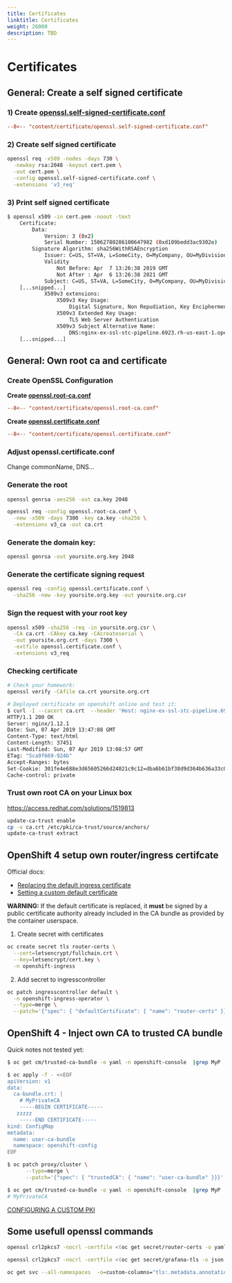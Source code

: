 ```yaml
---
title: Certificates
linktitle: Certificates
weight: 26000
description: TBD
---
```


# Certificates

## General: Create a self signed certificate

### 1) Create [openssl.self-signed-certificate.conf](openssl.self-signed-certificate.conf)

```ini
--8<-- "content/certificate/openssl.self-signed-certificate.conf"
```

### 2) Create self signed certificate

```bash
openssl req -x509 -nodes -days 730 \
  -newkey rsa:2048 -keyout cert.pem \
  -out cert.pem \
  -config openssl.self-signed-certificate.conf \
  -extensions 'v3_req'
```

### 3) Print self signed certificate

```bash
$ openssl x509 -in cert.pem -noout -text
    Certificate:
        Data:
            Version: 3 (0x2)
            Serial Number: 15062780286100647982 (0xd109bedd3ac9302e)
        Signature Algorithm: sha256WithRSAEncryption
            Issuer: C=US, ST=VA, L=SomeCity, O=MyCompany, OU=MyDivision, CN=nginx-ex-ssl-stc-pipeline.6923.rh-us-east-1.openshiftapps.com
            Validity
                Not Before: Apr  7 13:26:38 2019 GMT
                Not After : Apr  6 13:26:38 2021 GMT
            Subject: C=US, ST=VA, L=SomeCity, O=MyCompany, OU=MyDivision, CN=nginx-ex-ssl-stc-pipeline.6923.rh-us-east-1.openshiftapps.com
    [...snipped...]
            X509v3 extensions:
                X509v3 Key Usage:
                    Digital Signature, Non Repudiation, Key Encipherment
                X509v3 Extended Key Usage:
                    TLS Web Server Authentication
                X509v3 Subject Alternative Name:
                    DNS:nginx-ex-ssl-stc-pipeline.6923.rh-us-east-1.openshiftapps.com, DNS:company.com, DNS:company.net
    [...snipped...]
```

## General: Own root ca and certificate

### Create OpenSSL Configuration

**Create [openssl.root-ca.conf](openssl.root-ca.conf)**
```ini
--8<-- "content/certificate/openssl.root-ca.conf"
```

**Create [openssl.certificate.conf](openssl.certificate.conf)**
```ini
--8<-- "content/certificate/openssl.certificate.conf"
```

### Adjust openssl.certificate.conf

Change commonName, DNS...

### Generate the root

```bash
openssl genrsa -aes256 -out ca.key 2048

openssl req -config openssl.root-ca.conf \
  -new -x509 -days 7300 -key ca.key -sha256 \
  -extensions v3_ca -out ca.crt
```

### Generate the domain key:

```bash
openssl genrsa -out yoursite.org.key 2048
```

### Generate the certificate signing request

```bash
openssl req -config openssl.certificate.conf \
  -sha256 -new -key yoursite.org.key -out yoursite.org.csr
```

### Sign the request with your root key

```bash
openssl x509 -sha256 -req -in yoursite.org.csr \
  -CA ca.crt -CAkey ca.key -CAcreateserial \
  -out yoursite.org.crt -days 7300 \
  -extfile openssl.certificate.conf \
  -extensions v3_req
```

### Checking certificate

```bash
# Check your homework:
openssl verify -CAfile ca.crt yoursite.org.crt

# Deployed certificate on openshift online and test it:
$ curl -I --cacert ca.crt  --header 'Host: nginx-ex-ssl-stc-pipeline.6923.rh-us-east-1.openshiftapps.com' https://nginx-ex-ssl-stc-pipeline.6923.rh-us-east-1.openshiftapps.com
HTTP/1.1 200 OK
Server: nginx/1.12.1
Date: Sun, 07 Apr 2019 13:47:08 GMT
Content-Type: text/html
Content-Length: 37451
Last-Modified: Sun, 07 Apr 2019 13:08:57 GMT
ETag: "5ca9f669-924b"
Accept-Ranges: bytes
Set-Cookie: 301fe4e688e3d65605266d24021c9c12=dba6b61bf38d9d364b636a33c0341f4a; path=/; HttpOnly; Secure
Cache-control: private
```

### Trust own root CA on your Linux box

https://access.redhat.com/solutions/1519813

```bash
update-ca-trust enable
cp -v ca.crt /etc/pki/ca-trust/source/anchors/
update-ca-trust extract
```

## OpenShift 4 setup own router/ingress certifcate

Official docs:

* [Replacing the default ingress certificate](https://docs.openshift.com/container-platform/latest/authentication/certificates/replacing-default-ingress-certificate.html\#replacing-default-ingress\_replacing-default-ingress)
* [Setting a custom default certificate](https://docs.openshift.com/container-platform/4.2/networking/ingress-operator.html\#nw-ingress-setting-a-custom-default-certificate\_configuring-ingress)

**WARNING:** If the default certificate is replaced, it **must** be signed by a public certificate authority already included in the CA bundle as provided by the container userspace.

1) Create secret with certificates

```bash
oc create secret tls router-certs \
  --cert=letsencrypt/fullchain.crt \
  --key=letsencrypt/cert.key \
  -n openshift-ingress
```

2) Add secret to ingresscontroller

```bash
oc patch ingresscontroller default \
  -n openshift-ingress-operator \
  --type=merge \
  --patch='{"spec": { "defaultCertificate": { "name": "router-certs" }}}'
```

## OpenShift 4 - Inject own CA to trusted CA bundle

Quick notes not tested yet:

```bash
$ oc get cm/trusted-ca-bundle -o yaml -n openshift-console  |grep MyP

$ oc apply -f - <<EOF
apiVersion: v1
data:
  ca-bundle.crt: |
    # MyPrivateCA
    -----BEGIN CERTIFICATE-----
   zzzzz
    -----END CERTIFICATE-----
kind: ConfigMap
metadata:
  name: user-ca-bundle
  namespace: openshift-config
EOF

$ oc patch proxy/cluster \
      --type=merge \
      --patch='{"spec": { "trustedCA": { "name": "user-ca-bundle" }}}'

$ oc get cm/trusted-ca-bundle -o yaml -n openshift-console  |grep MyP
# MyPrivateCA
```

[CONFIGURING A CUSTOM PKI](https://access.redhat.com/documentation/en-us/openshift_container_platform/4.2/html/networking/configuring-a-custom-pki)

## Some usefull openssl commands

```bash
openssl crl2pkcs7 -nocrl -certfile <(oc get secret/router-certs -o yaml --export | grep tls.crt | cut -f2 -d ':' | tr -d ' ' |base64 -D ) | openssl pkcs7 -print_certs  -noout

openssl crl2pkcs7 -nocrl -certfile <(oc get secret/grafana-tls -o json --export | jq -r '.data."tls.crt"'  | base64 -D ) | openssl pkcs7 -print_certs  -noout

oc get svc --all-namespaces  -o=custom-columns="tls:.metadata.annotations.service\.alpha\.openshift\.io/serving-cert-secret-name,namespace:.metadata.namespace"  | grep -v '^<none>' | awk '{ print "oc delete secret/" $1 " -n " $2}'
```